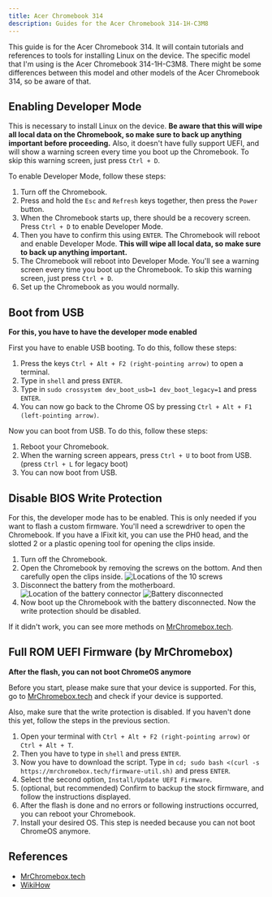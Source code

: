```yaml
---
title: Acer Chromebook 314
description: Guides for the Acer Chromebook 314-1H-C3M8
---
```


This guide is for the Acer Chromebook 314. It will contain tutorials and references to tools for installing Linux on the device. The specific model that I'm using is the Acer Chromebook 314-1H-C3M8. There might be some differences between this model and other models of the Acer Chromebook 314, so be aware of that.

## Enabling Developer Mode

This is necessary to install Linux on the device. **Be aware that this will wipe all local data on the Chromebook, so make sure to back up anything important before proceeding.** Also, it doesn't have fully support UEFI, and will show a warning screen every time you boot up the Chromebook. To skip this warning screen, just press `Ctrl + D`.

To enable Developer Mode, follow these steps:

1. Turn off the Chromebook.
2. Press and hold the `Esc` and `Refresh` keys together, then press the `Power` button.
3. When the Chromebook starts up, there should be a recovery screen. Press `Ctrl + D` to enable Developer Mode.
4. Then you have to confirm this using `ENTER`. The Chromebook will reboot and enable Developer Mode. **This will wipe all local data, so make sure to back up anything important.**
5. The Chromebook will reboot into Developer Mode. You'll see a warning screen every time you boot up the Chromebook. To skip this warning screen, just press `Ctrl + D`.
6. Set up the Chromebook as you would normally.

## Boot from USB

**For this, you have to have the developer mode enabled**

First you have to enable USB booting. To do this, follow these steps:
1. Press the keys `Ctrl + Alt + F2 (right-pointing arrow)` to open a terminal.
2. Type in `shell` and press `ENTER`.
3. Type in `sudo crossystem dev_boot_usb=1 dev_boot_legacy=1` and press `ENTER`.
4. You can now go back to the Chrome OS by pressing `Ctrl + Alt + F1 (left-pointing arrow)`.

Now you can boot from USB. To do this, follow these steps:
1. Reboot your Chromebook.
2. When the warning screen appears, press `Ctrl + U` to boot from USB. (press `Ctrl + L` for legacy boot)
3. You can now boot from USB.

## Disable BIOS Write Protection

For this, the developer mode has to be enabled. This is only needed if you want to flash a custom firmware. You'll need a screwdriver to open the Chromebook. If you have a IFixit kit, you can use the PH0 head, and the slotted 2 or a plastic opening tool for opening the clips inside.

1. Turn off the Chromebook.
2. Open the Chromebook by removing the screws on the bottom. And then carefully open the clips inside. ![Locations of the 10 screws](/acercr314screw.jpg)
3. Disconnect the battery from the motherboard. ![Location of the battery connector](/acercr314batloc.jpg) ![Battery disconnected](/acercr314batcon.jpg)
4. Now boot up the Chromebook with the battery disconnected. Now the write protection should be disabled.   

If it didn't work, you can see more methods on [MrChromebox.tech](https://docs.mrchromebox.tech/docs/firmware/wp/disabling.html).

## Full ROM UEFI Firmware (by MrChromebox)

**After the flash, you can not boot ChromeOS anymore**

Before you start, please make sure that your device is supported. For this, go to [MrChromebox.tech](https://mrchromebox.tech/#devices) and check if your device is supported.

Also, make sure that the write protection is disabled. If you haven't done this yet, follow the steps in the previous section.

1. Open your terminal with `Ctrl + Alt + F2 (right-pointing arrow)` or `Ctrl + Alt + T`.
2. Then you have to type in `shell` and press `ENTER`.
3. Now you have to download the script. Type in `cd; sudo bash <(curl -s https://mrchromebox.tech/firmware-util.sh)` and press `ENTER`.
4. Select the second option, `Install/Update UEFI Firmware`.
5. (optional, but recommended) Confirm to backup the stock firmware, and follow the instructions displayed.
6. After the flash is done and no errors or following instructions occurred, you can reboot your Chromebook.
7. Install your desired OS. This step is needed because you can not boot ChromeOS anymore.

## References

 - [MrChromebox.tech](https://mrchromebox.tech/)
 - [WikiHow](https://www.wikihow.com/Enable-USB-Booting-on-Chromebook)